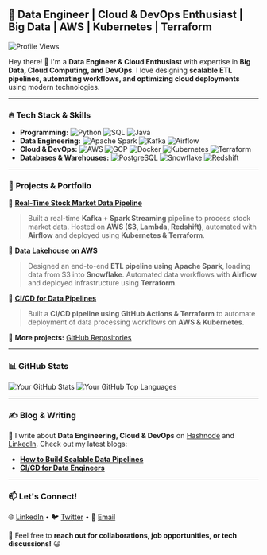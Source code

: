 ## 🚀 Data Engineer | Cloud & DevOps Enthusiast | Big Data | AWS | Kubernetes | Terraform

![Profile Views](https://komarev.com/ghpvc/?username=YourGitHubUsername&color=blue)  

Hey there! 👋 I'm a **Data Engineer & Cloud Enthusiast** with expertise in **Big Data, Cloud Computing, and DevOps**. I love designing **scalable ETL pipelines, automating workflows, and optimizing cloud deployments** using modern technologies.

---

### 🔥 **Tech Stack & Skills**

- **Programming:** ![Python](https://img.shields.io/badge/Python-3776AB?style=for-the-badge&logo=python&logoColor=white) ![SQL](https://img.shields.io/badge/SQL-4479A1?style=for-the-badge&logo=postgresql&logoColor=white) ![Java](https://img.shields.io/badge/Java-3776AB?style=for-the-badge&logo=java&logoColor=white) 
- **Data Engineering:** ![Apache Spark](https://img.shields.io/badge/Apache%20Spark-E25A1C?style=for-the-badge&logo=apache-spark&logoColor=white) ![Kafka](https://img.shields.io/badge/Apache%20Kafka-231F20?style=for-the-badge&logo=apache-kafka&logoColor=white) ![Airflow](https://img.shields.io/badge/Apache%20Airflow-017CEE?style=for-the-badge&logo=apache-airflow&logoColor=white)
- **Cloud & DevOps:** ![AWS](https://img.shields.io/badge/AWS-232F3E?style=for-the-badge&logo=amazon-aws&logoColor=white) ![GCP](https://img.shields.io/badge/Google%20Cloud-4285F4?style=for-the-badge&logo=google-cloud&logoColor=white) ![Docker](https://img.shields.io/badge/Docker-2496ED?style=for-the-badge&logo=docker&logoColor=white) ![Kubernetes](https://img.shields.io/badge/Kubernetes-326CE5?style=for-the-badge&logo=kubernetes&logoColor=white) ![Terraform](https://img.shields.io/badge/Terraform-623CE4?style=for-the-badge&logo=terraform&logoColor=white)
- **Databases & Warehouses:** ![PostgreSQL](https://img.shields.io/badge/PostgreSQL-336791?style=for-the-badge&logo=postgresql&logoColor=white) ![Snowflake](https://img.shields.io/badge/Snowflake-29B5E8?style=for-the-badge&logo=snowflake&logoColor=white) ![Redshift](https://img.shields.io/badge/Amazon%20Redshift-8C4CBE?style=for-the-badge&logo=amazon-redshift&logoColor=white)

---

### 📌 **Projects & Portfolio**

🚀 **[Real-Time Stock Market Data Pipeline](https://github.com/YourGitHubUsername/StockMarketPipeline)**  
> Built a real-time **Kafka + Spark Streaming** pipeline to process stock market data. Hosted on **AWS (S3, Lambda, Redshift)**, automated with **Airflow** and deployed using **Kubernetes & Terraform**.

🚀 **[Data Lakehouse on AWS](https://github.com/YourGitHubUsername/DataLakehouseAWS)**  
> Designed an end-to-end **ETL pipeline using Apache Spark**, loading data from S3 into **Snowflake**. Automated data workflows with **Airflow** and deployed infrastructure using **Terraform**.

🚀 **[CI/CD for Data Pipelines](https://github.com/YourGitHubUsername/CI-CD-DataPipelines)**  
> Built a **CI/CD pipeline using GitHub Actions & Terraform** to automate deployment of data processing workflows on **AWS & Kubernetes**.

🔗 **More projects:** [GitHub Repositories](https://github.com/YourGitHubUsername?tab=repositories)

---

### 📊 **GitHub Stats**

![Your GitHub Stats](https://github-readme-stats.vercel.app/api?username=Rishav-R03&show_icons=true&theme=tokyonight)
![Your GitHub Top Languages](https://github-readme-stats.vercel.app/api/top-langs/?username=Rishav-R03&layout=compact&theme=tokyonight)

---

### ✍ **Blog & Writing**

📢 I write about **Data Engineering, Cloud & DevOps** on [Hashnode]([https://medium.com/@YourUsername](https://hashnode.com/@RishavR03)) and [LinkedIn](https://www.linkedin.com/in/rishav-raj-15b077249/). Check out my latest blogs:
- **[How to Build Scalable Data Pipelines](https://medium.com/@YourUsername)**
- **[CI/CD for Data Engineers](https://medium.com/@YourUsername)**

---

### 📫 **Let's Connect!**

🌐 [LinkedIn](https://www.linkedin.com/in/rishav-raj-15b077249/) • 🐦 [Twitter](https://x.com/RishavR39532110) • 📩 [Email](mailto:rishav042023@gmail.com)

💬 Feel free to **reach out for collaborations, job opportunities, or tech discussions!** 😃
